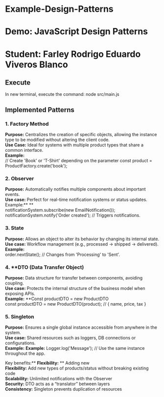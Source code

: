 # Example-Design-Patterns
# Demo: JavaScript Design Patterns
# Student: Farley Rodrigo Eduardo Viveros Blanco
## Execute
In new terminal, execute the command: node src/main.js

## Implemented Patterns

### 1. **Factory Method**  
**Purpose:** Centralizes the creation of specific objects, allowing the instance type to be modified without altering the client code.  
**Use Case:** Ideal for systems with multiple product types that share a common interface.  
**Example:**  
// Create 'Book' or 'T-Shirt' depending on the parameter
const product = ProductFactory.create('book');

### 2. **Observer**  
**Purpose:** Automatically notifies multiple components about important events.  
**Use case:** Perfect for real-time notification systems or status updates.  
Example:** **  
notificationSystem.subscribe(new EmailNotification());
notificationSystem.notify('Order created'); // Triggers notifications.

### 3. **State**  
**Purpose:** Allows an object to alter its behavior by changing its internal state.  
**Use case:** Workflow management (e.g., processed → shipped → delivered).  
**Example:**  
order.nextState(); // Changes from 'Processing' to 'Sent'.

### 4. **DTO (Data Transfer Object)  
**Purpose:** Data structure for transfer between components, avoiding coupling.  
**Use case:** Protects the internal structure of the business model when exposing APIs.  
**Example:** **Const productDTO = new ProductDTO  
const productDTO = new ProductDTO(product); // { name, price, tax }

### 5. **Singleton**  
**Purpose:** Ensures a single global instance accessible from anywhere in the system.  
**Use case:** Shared resources such as loggers, DB connections or configurations.  
**Example:** **Example:**
Logger.log('Message'); // Use the same instance throughout the app.

Key benefits:** **Flexibility:** ** Adding new  
**Flexibility:** Add new types of products/status without breaking existing code  
**Scalability:** Unlimited notifications with the Observer  
**Security:** DTO acts as a “translator” between layers  
**Consistency:** Singleton prevents duplication of resources
